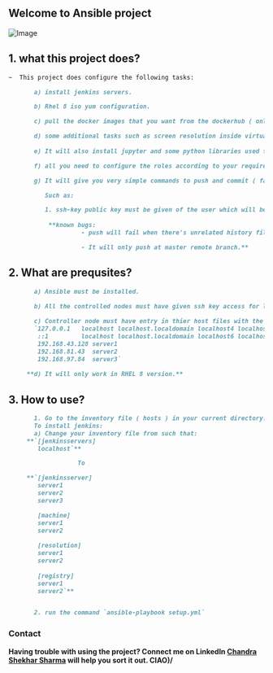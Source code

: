 ## Welcome to Ansible project

![Image](https://github.com/Chandrashekhars816/ansible-projects/blob/master/icons/ansible.png)

## 1. what this project does?
```markdown
~  This project does configure the following tasks:

       a) install jenkins servers.

       b) Rhel 8 iso yum configuration.

       c) pull the docker images that you want from the dockerhub ( only those that don't require you to login ).

       d) some additional tasks such as screen resolution inside virtualbox vm of rhel 8.
 
       e) It will also install jupyter and some python libraries used for machine learning projects.

       f) all you need to configure the roles according to your requirements.

       g) It will give you very simple commands to push and commit ( fast commit ) all you need is to configure some things for these commands to work easily.

          Such as: 

          1. ssh-key public key must be given of the user which will be used for pushing and pulling as well as commiting as 'fast commit'
             
           **known bugs:
                    - push will fail when there's unrelated history files on the remote repo.

                    - It will only push at master remote branch.**
```
## 2. What are prequsites?
```markdown
       a) Ansible must be installed.
      
       b) All the controlled nodes must have given ssh key access for login and don't require the passwords.

       c) Controller node must have entry in thier host files with the alias for the remote nodes as the file is at /etc/hosts and entry should be like:
       `127.0.0.1   localhost localhost.localdomain localhost4 localhost4.localdomain4
        ::1         localhost localhost.localdomain localhost6 localhost6.localdomain6
        192.168.43.128 server1
        192.168.81.43  server2
        192.168.97.84  server3`
      
     **d) It will only work in RHEL 8 version.**
```
## 3. How to use?
```markdown
       1. Go to the inventory file ( hosts ) in your current directory:         
       To install jenkins: 
       a) Change your inventory file from such that:
     **`[jenkinsservers]
        localhost`**

                   To

     **`[jenkinsserver]
        server1
        server2
        server3

        [machine]
        server1
        server2
        
        [resolution]
        server1
        server2
       
        [registry]
        server1
        server2`**


       2. run the command `ansible-playbook setup.yml`
```
### Contact

**Having trouble with using the project? Connect me on LinkedIn [Chandra Shekhar Sharma](https://www.linkedin.com/in/chandra-shekhar-s-a76b37158/) will help you sort it out. CIAO)/**

